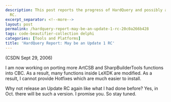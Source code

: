 ```yaml
---
description: This post reports the progress of HardQuery and possibly an Update 1
  RC.
excerpt_separator: <!--more-->
layout: post
permalink: /hardquery-report-may-be-an-update-1-rc-20c0a266b428
tags: code-beautifier-collection delphi
categories: [Tools and Platforms]
title: 'HardQuery Report: May be an Update 1 RC'
---
```

(CSDN Sept 29, 2006)

I am now working on porting more ArtCSB and SharpBuilderTools functions into CBC. As a result, many functions inside LeXDK are modified. As a result, I cannot provide Hotfixes which are much easier to install.

Why not release an Update RC again like what I had done before? Yes, in Oct. there will be such a version. I promise you. So stay tuned.
<!--more-->
